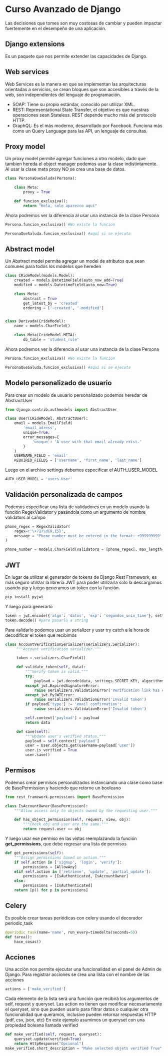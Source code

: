 # Curso Avanzado de Django

Las decisiones que tomes son muy costosas de cambiar y pueden impactar
fuertemente en el desempeño de una aplicación.

## Django extensions

Es un paquete que nos permite extender las capacidades de Django.

## Web services

Web Services es la manera en que se implementan las arquitecturas
orientadas a servicios, se crean bloques que son accesibles a través de
la web, son independientes del lenguaje de programación.

-   SOAP: Tiene su propio estándar, conocido por utilizar XML.
-   REST: Representational State Transfer, el objetivo es que nuestras
    operaciones sean Stateless. REST depende mucho más del protocolo
    HTTP.
-   GraphQL: Es el más moderno, desarrollado por Facebook. Funciona más
    como un Query Language para las API, un lenguaje de consultas.

## Proxy model

Un proxy model permite agregar funciones a otro modelo, dado que tambien
hereda el object manager podemos usar la clase indistintamente. Al usar
la clase meta proxy NO se crea una base de datos.

``` python
class PersonaQueSaluda(Persona):

    class Meta:
        proxy = True

    def funcion_exclusiva():
        return "Hola, solo aparezco aquí"
```

Ahora podremos ver la diferencia al usar una instancia de la clase
Persona

``` python
Persona.funcion_exclusiva() #No existe la funcion

PersonaQueSaluda.funcion_exclusiva() #aquí si se ejecuta
```

## Abstract model

Un Abstract model permite agregar un model de atributos que sean comunes
para todos los modelos que hereden

``` python
class CRideModel(models.Model):
    created = models.DatetimeField(auto_now_add=True)
    modified = models.DatetimeField(auto_now=True)

    class Meta:
        abstract = True
        get_latest_by = 'created'
        ordering = ['-created', '-modified']


class Derivada(CrideModel):
    name = models.CharField()

    class Meta(CrideModel.META):
        db_table = 'student_role'
```

Ahora podremos ver la diferencia al usar una instancia de la clase
Persona

``` python
Persona.funcion_exclusiva() #No existe la funcion

PersonaQueSaluda.funcion_exclusiva() #aquí si se ejecuta
```

## Modelo personalizado de usuario

Para crear un modelo de usuario personalizado podemos heredar de
AbstractUser

``` python
from django.contrib.authmodels import AbstractUser

class User(CRideModel, AbstractUser):
    email = models.EmailField(
        'email_adress',
        unique=True,
        error_messages={
            'unique': 'A user with that email already exist.'
        }
    )
    USERNAME_FIELD = 'email'
    REQUIRED_FIELDS = ['username', 'first_name', 'last_name']
```

Luego en el archivo settings debemos especificar el AUTH_USER_MODEL

``` python
AUTH_USER_MODEL = 'users.User'
```

## Validación personalizada de campos

Podemos especificar una lista de validadores en un modelo usando la
función RegexValidator y pasándola como un argumento de nombre
validators al campo

``` python
phone_regex = RegexValidator(
    regex=r'\+?1?\d{9,15}',
    message = "Phone number must be entered in the format: +999999999'. Up to 15 digits allowed."
)

phone_number = models.CharField(validators = [phone_regex], max_length=17, blank=True)
```

## JWT

En lugar de utilizar el generador de tokens de Django Rest Framework, es
más seguro utilizar la libreria JWT para poder utilizarla solo la
descargamos usando pip y luego generamos un token con la función.

``` bash
pip install pyjwt
```

Y luego para generarlo

``` python
token = jwt.encode({'algo': 'datos', 'exp': 'segundos_unix_time'}, settings.SECRET_KEY, encode='HS256')
token.decode() #para pasarlo a string
```

Para validarlo podemos usar un serializer y usar try catch a la hora de
decodificar el token que recibimos

``` python
class AccountVerificationSerializer(serializers.Serializer):
     """Account verification serializer."""

     token = serializers.CharField()

     def validate_token(self, data):
         """Verify token is valid."""
         try:
             payload = jwt.decode(data, settings.SECRET_KEY, algorithms=['HS256'])
         except jwt.ExpiredSignatureError:
             raise serializers.ValidationError('Verification link has expired.')
         except jwt.PyJWTError:
             raise serializers.ValidationError('Invalid token')
         if payload['type'] != 'email_confirmation':
             raise serializers.ValidationError('Invalid token')

         self.context['payload'] = payload
         return data

     def save(self):
         """Update user's verified status."""
         payload = self.context['payload']
         user = User.objects.get(username=payload['user'])
         user.is_verified = True
         user.save()
```

## Permisos

Podemos crear permisos personalizados instanciando una clase como base
de BasePermission y haciendo que retorne un booleano

``` python
from rest_framework.permissions import BasePermission

class IsAccountOwner(BasePermission):
    """Allow access only to objects owned by the requesting user."""

    def has_object_permission(self, request, view, obj):
        """Check obj and user are the same."""
        return request.user == obj
```

Y luego usar ese permiso en las vistas reemplazando la función
**get_permissions**, que debe regresar una lista de permisos

``` python
def get_permissions(self):
    """Assign permissions based on action."""
    if self.action in ['signup', 'login', 'verify']:
        permissions = [AllowAny]
    elif self.action in ['retrieve', 'update', 'partial_update']:
        permissions = [IsAuthenticated, IsAccountOwner]
    else:
        permissions = [IsAuthenticated]
    return [p() for p in permissions]
```

## Celery

Es posible crear tareas periódicas con celery usando el decorador
periodic_task

``` python
@periodic_task(name='name', run_every=timedelta(seconds=5))
def tarea():
    hace_cosas()
```

## Acciones

Una acción nos permite ejecutar una funcionalidad en el panel de Admin
de Django. Para registrar acciones se crea una lista con el nombre de
las acciones

``` python
actions = ['make_verified']
```

Cada elemento de la lista será una función que recibirá los argumentos
de self, request y queryset. Las action no tienen que modificar
necesariamente el queryset, sino que pueden usarlo para filtrar datos o
cualquier otra funcionalidad que queramos, inclusive pueden retornar
respuestas HTTP (pdf, csv, json, etc) En este ejemplo asumimos un
queryset con una propiedad boleana llamada verified

``` python
def make_verified(self, request, queryset):
    queryset.update(verified=True)
    return HttpResponse("Opcional")
make_verified.short_description = "Make selected objets verified True"
```
